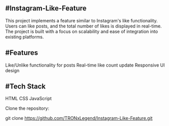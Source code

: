 #Instagram-Like-Feature
------
This project implements a feature similar to Instagram's like functionality. Users can like posts, 
and the total number of likes is displayed in real-time. The project is built with a focus on scalability and ease of integration into existing platforms.

#Features
--
Like/Unlike functionality for posts
Real-time like count update
Responsive UI design


#Tech Stack
-
 HTML
 CSS
 JavaScript

Clone the repository:


git clone https://github.com/TRONxLegend/Instagram-Like-Feature.git


